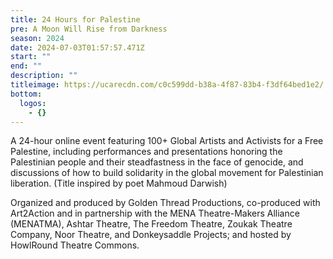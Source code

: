 ```yaml
---
title: 24 Hours for Palestine
pre: A Moon Will Rise from Darkness
season: 2024
date: 2024-07-03T01:57:57.471Z
start: ""
end: ""
description: ""
titleimage: https://ucarecdn.com/c0c599dd-b38a-4f87-83b4-f3df64bed1e2/
bottom:
  logos:
    - {}
---
```

A 24-hour online event featuring 100+ Global Artists and Activists for a Free Palestine, including performances and presentations honoring the Palestinian people and their steadfastness in the face of genocide, and discussions of how to build solidarity in the global movement for Palestinian liberation. (Title inspired by poet Mahmoud Darwish) 

Organized and produced by Golden Thread Productions, co-produced with Art2Action and in partnership with the MENA Theatre-Makers Alliance (MENATMA), Ashtar Theatre, The Freedom Theatre, Zoukak Theatre Company, Noor Theatre, and Donkeysaddle Projects; and hosted by HowlRound Theatre Commons.